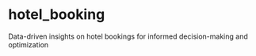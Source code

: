 # hotel_booking
Data-driven insights on hotel bookings for informed decision-making and optimization
